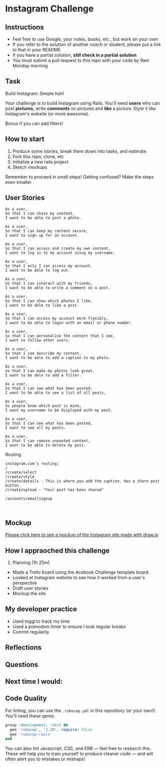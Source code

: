 Instagram Challenge
===================

## Instructions

* Feel free to use Google, your notes, books, etc., but work on your own
* If you refer to the solution of another coach or student, please put a link to that in your README
* If you have a partial solution, **still check in a partial solution**
* You must submit a pull request to this repo with your code by 9am Monday morning

## Task

Build Instagram: Simple huh!

Your challenge is to build Instagram using Rails. You'll need **users** who can post **pictures**, write **comments** on pictures and **like** a picture. Style it like Instagram's website (or more awesome).

Bonus if you can add filters!

## How to start

1. Produce some stories, break them down into tasks, and estimate
2. Fork this repo, clone, etc
3. Initialize a new rails project
4. Sketch mockups

Remember to proceed in small steps! Getting confused? Make the steps even smaller.

## User Stories

```
As a user,
So that I can share my content,
I want to be able to post a photo.

As a user,
So that I can keep my content secure,
I want to sign up for an account.

As a user,
So that I can access and create my own content,
I want to log in to my account uisng my username.

As a user,
So that I only I can access my account,
I want to be able to log out.

As a user,
So that I can interact with my friends,
I want to be able to write a comment on a post.

As a user,
So that I can show which photos I like,
I want to be able to like a post.

As a user,
So that I can access my account more flexibly,
I want to be able to login with an email or phone number.

As a user,
So that I can personalise the content that I see,
I want to follow other users.

As a user,
So that I can describe my content,
I want to be able to add a caption to my photo.

As a user,
So that I can make my photos look great,
I want to be able to add a filter.

As a user,
So that I can see what has been posted, 
I want to be able to see a list of all posts,

As a user,
So people know which post is mine,
I want my username to be displayed with my post.

As a user,
So that I can see what has been posted,
I want to see all my posts.

As a user,
So that I can remove unwanted content,
I want to be able to delete my post.
```

Routing

```
instagram.com's routing:
/
/create/select
/create/style
/create/details - This is where you add the caption. Has a share post button
/create/upload - "Your post has been shared"

/accounts/emailsignup

 
```

## Mockup

[Please click here to see a mockup of the Instagram site made with draw.io](https://viewer.diagrams.net/?tags=%7B%7D&highlight=0000ff&edit=_blank&layers=1&nav=1&title=Mockup%20Instagram%20Challenge.drawio#R7Vxbk5s2GP01nj7Fg8Bc9nEv2aSddLrT7UybR62RbbaAKMhZO7%2B%2BEkg2uvjGAoY2eYn1ITCc7%2Bi7HLSeOPfJ5lMOs9WvOETxxLbCzcR5mNg2sAOP%2Fscs28oSWE5lWOZRyCftDc%2FRd8SNFreuoxAV0kSCcUyiTDbOcZqiOZFsMM%2FxmzxtgWP5WzO4RJrheQ5j3fpnFJIVfwrb39s%2Fo2i5Et8MvJvqSALFZP4kxQqG%2BK1mcj5OnPscY1J9Sjb3KGbgCVyq8x4PHN3dWI5Scs4Jv3z6%2Fjr3t2S1eX26v%2F%2Fj8%2B%2Bb%2BW8fbO6egmzFE6OQAsCHOCcrvMQpjD%2FurXc5XqchYpe16Gg%2F5wvGGTUCanxFhGy5N%2BGaYGpakSTmR9EmIn%2Bx06cuH32tHXnY8CuXg60YpCTf1k5iw6%2F1Y%2FvTypE4b4FTwm8EeHx8j2Ocl0%2FrWOU%2Fai8IzMktYww9kOKUPagOMUe9wOt8jo7hyvlBL7pE5NhEt5rIUK99BXfhJ4QTRJ%2BGTshRDEn0TaYl5Oxe7ubtCUA%2FcA5cwAfPuiYfQI0N1tR2jxKi7ljriGP3xJFowy9%2FhDnNvQ%2FOdD6w23Y%2BP%2FUJR%2FSebYuHYdfhbuVBGIixuER1p%2FwshUK723gHq%2Fgdf4Pxmj%2FDc7RMqWWdGfn2Bb7QPCJxBMbsDOdhTr2BqI%2FvvqGcRDRQ3%2FIDSRSGFR1REX2HL%2BX1mB8z9ljlg7p3E%2FfhAuroDDi6aNgdoY3kI56W%2BN1IkV9yMD%2FLmoIABLKvqlFTBogpeLEoUCfO1X2rufRtFRH0nMFy0bzRQkFxbZFVqXsRbVgYObzyNIQPIunLjJ%2Fx4ds%2BhzvCbata%2Ft4ZW4%2BstgYTSmAUa1jJwfQEci0ABQJX5psBql28kKDqCqmZhlQGi%2BIN5%2BHwwApMYLk9guVqYH3BS3ZSegQs0AtYuxqeg7WrhGtgBX0Sy9ewesDpTyxKriCNrPQbWUqC8zkFit7L44TdsBfTj3cv9MOSlLhUBpYyyvgusob3zxpXE8r8sVjUTdW5tZxXXYQ%2BRXUd%2BdrUXPs%2BxYsUfCK7qiA5%2FhuJ%2FMVL10UUx4rp%2FAxq4oa81NpYS65CjxudHjsK1fkx64ofgSGTNXS%2FZdVNNf8JI7vAh6KsQW7pBOBlG50wP6e0K1nmMBk%2FYQwl1uNjW3FmJhHJwCNjqu%2BKRoKzEo8e35e7zu1ihctitCDtoNuwkLK7QtfTC6mDGa9PKUNqXf3jreuuJQVyS%2BqfakmbNy5nt64c3tO966SL1vU2z%2BG2NoH3bgc721kg09MBigh22Xz6obqDdttf58Tib4l3ZwpoMunGw7ihSWV6n0ID0ZI61fZgwuJ3%2BlJkVf4%2FEJtGJnM4B3LHxTLHB2sKHOBLK3H4OoeeeDSnXkHocGfNEnR3SgdwNKCGIXV4rj0dmtgBBqx26HiZWvh%2B9Q6gCx6HpeS%2BFQ%2FPv1EB83TAetU8gKfhdRvnCIbb3mSPfXk%2B9ia2DYrYQ1M9gC6L%2FZA9RiB7eMHAZA%2BTfDZa2aNpWdWZ7uHqTeRQ38w3fuPeQ7PJd%2BecbDYdvriG0mzqZc%2BcZnHC0neGC2LkxrjaS7fV9hJ4PK0NuKG8MQTM6zeUquBryCt9vzrXe6RmBYlcPhRZWfg2LFK0GumJLsPCXJrsbNVXama5uPm%2FFTLq%2BxvXkGt7rWRsPdiOuJJpup47q2RsveE4%2BAZnOOQ%2Fx3ltLAalP5wZFJd%2BF4OprL9eITqkLcMoDVvbMHzullGxeLreMmq7av%2BjEKx6Im3L6OkLqUJGx3tPbb3KylaY0uu9pVaPQQEo%2B3dd07Yzk2i0M7YeFsQdjRnWXSAdEKz6btrRwaqy1QfXh9UeP6wqW4cAq%2F6mT2nMTjdXlqm5EtrG2DqknqjgqIHLQIVei0R3dtWaUBInx7v3SmiOp%2Fde3bRdBL5PnNTfMRbrlyRiAeC%2FIk4KCaoNcdIKROAULwGr0XClSsekwF1fqnTV3uL6WqVj0o4Gp1Uq7w5%2BaJaXMs%2FzbTkDmzYSWV6PKdjRgzC9jnD0OKXLxuu7M%2B1ypjcSBYpZYKOPauwoGkPdqMa4gMGer%2BxVMra%2FtgHdmdsVunqagWHIYibMSISP%2FUnb0MH1DBvBzOB2Rl09QDyZirOLNs31iWkQKJj6Bm3cD3qMuTNdG0cbmGQxmr5m7I1GFRvYlvDBJsi%2BvOcDeT2Il2xSwvT7dJ7p9Xsb4kWmvAgeSaXUl3ahatkG7aLXHdju0R3FFkvpdB0jkeCpZ61FjhP2BLShL0cRSsNiOgLfdr3IwUzdYG%2FwrnF7a3fu1WP0ukB5CpN3lsVt4KX%2FQYLxBwXawYsO9782VSkD%2B9%2Fscj7%2BCw%3D%3D)

## How I appraoched this challenge

1. Planning (1h 25m)
- Made a Trello board using the Acebook Challenge template board.
- Looked at Instagram website to see how it worked from a user's perspective
- Draft user stories
- Mockup the site


## My developer practice
- Used toggl to track my time
- Used a pomodoro timer to ensure I took regular breaks
- Commit regularily


## Reflections


## Questions

## Next time I would:

## Code Quality

For linting, you can use the `.rubocop.yml` in this repository (or your own!).
You'll need these gems:

```ruby
group :development, :test do
  gem 'rubocop', '1.20', require: false
  gem 'rubocop-rails'
end
```

You can also lint Javascript, CSS, and ERB — feel free to research this. These
will help you to train yourself to produce cleaner code — and will often alert
you to mistakes or mishaps!
